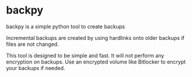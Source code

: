 # backpy
backpy is a simple python tool to create backups

Incremental backups are created by using hardlinks onto older backups if files are not changed.

This tool is designed to be simple and fast. It will not perform any encryption on backups. Use an encrypted volume like Bitlocker to encrypt your backups if needed.
